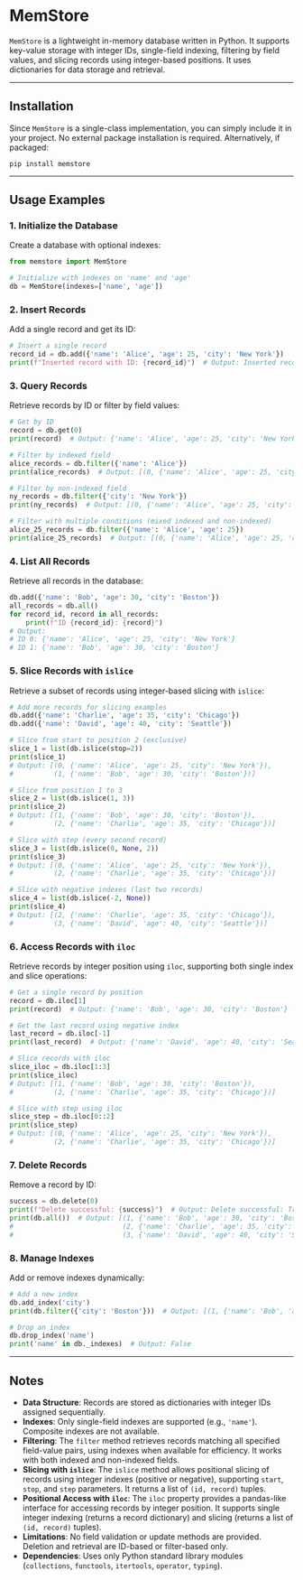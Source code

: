 # MemStore

`MemStore` is a lightweight in-memory database written in Python. It supports key-value storage with integer IDs,
single-field indexing, filtering by field values, and slicing records using integer-based positions. It uses
dictionaries for data storage and retrieval.

---

## Installation

Since `MemStore` is a single-class implementation, you can simply include it in your project. No external package
installation is required. Alternatively, if packaged:

```shell
pip install memstore
```

---

## Usage Examples

### 1. Initialize the Database

Create a database with optional indexes:

```python
from memstore import MemStore

# Initialize with indexes on 'name' and 'age'
db = MemStore(indexes=['name', 'age'])
```

### 2. Insert Records

Add a single record and get its ID:

```python
# Insert a single record
record_id = db.add({'name': 'Alice', 'age': 25, 'city': 'New York'})
print(f"Inserted record with ID: {record_id}")  # Output: Inserted record with ID: 0
```

### 3. Query Records

Retrieve records by ID or filter by field values:

```python
# Get by ID
record = db.get(0)
print(record)  # Output: {'name': 'Alice', 'age': 25, 'city': 'New York'}

# Filter by indexed field
alice_records = db.filter({'name': 'Alice'})
print(alice_records)  # Output: [(0, {'name': 'Alice', 'age': 25, 'city': 'New York'})]

# Filter by non-indexed field
ny_records = db.filter({'city': 'New York'})
print(ny_records)  # Output: [(0, {'name': 'Alice', 'age': 25, 'city': 'New York'})]

# Filter with multiple conditions (mixed indexed and non-indexed)
alice_25_records = db.filter({'name': 'Alice', 'age': 25})
print(alice_25_records)  # Output: [(0, {'name': 'Alice', 'age': 25, 'city': 'New York'})]
```

### 4. List All Records

Retrieve all records in the database:

```python
db.add({'name': 'Bob', 'age': 30, 'city': 'Boston'})
all_records = db.all()
for record_id, record in all_records:
    print(f"ID {record_id}: {record}")
# Output:
# ID 0: {'name': 'Alice', 'age': 25, 'city': 'New York'}
# ID 1: {'name': 'Bob', 'age': 30, 'city': 'Boston'}
```

### 5. Slice Records with `islice`

Retrieve a subset of records using integer-based slicing with `islice`:

```python
# Add more records for slicing examples
db.add({'name': 'Charlie', 'age': 35, 'city': 'Chicago'})
db.add({'name': 'David', 'age': 40, 'city': 'Seattle'})

# Slice from start to position 2 (exclusive)
slice_1 = list(db.islice(stop=2))
print(slice_1)
# Output: [(0, {'name': 'Alice', 'age': 25, 'city': 'New York'}),
#          (1, {'name': 'Bob', 'age': 30, 'city': 'Boston'})]

# Slice from position 1 to 3
slice_2 = list(db.islice(1, 3))
print(slice_2)
# Output: [(1, {'name': 'Bob', 'age': 30, 'city': 'Boston'}),
#          (2, {'name': 'Charlie', 'age': 35, 'city': 'Chicago'})]

# Slice with step (every second record)
slice_3 = list(db.islice(0, None, 2))
print(slice_3)
# Output: [(0, {'name': 'Alice', 'age': 25, 'city': 'New York'}),
#          (2, {'name': 'Charlie', 'age': 35, 'city': 'Chicago'})]

# Slice with negative indexes (last two records)
slice_4 = list(db.islice(-2, None))
print(slice_4)
# Output: [(2, {'name': 'Charlie', 'age': 35, 'city': 'Chicago'}),
#          (3, {'name': 'David', 'age': 40, 'city': 'Seattle'})]
```

### 6. Access Records with `iloc`

Retrieve records by integer position using `iloc`, supporting both single index and slice operations:

```python
# Get a single record by position
record = db.iloc[1]
print(record)  # Output: {'name': 'Bob', 'age': 30, 'city': 'Boston'}

# Get the last record using negative index
last_record = db.iloc[-1]
print(last_record)  # Output: {'name': 'David', 'age': 40, 'city': 'Seattle'}

# Slice records with iloc
slice_iloc = db.iloc[1:3]
print(slice_iloc)
# Output: [(1, {'name': 'Bob', 'age': 30, 'city': 'Boston'}),
#          (2, {'name': 'Charlie', 'age': 35, 'city': 'Chicago'})]

# Slice with step using iloc
slice_step = db.iloc[0::2]
print(slice_step)
# Output: [(0, {'name': 'Alice', 'age': 25, 'city': 'New York'}),
#          (2, {'name': 'Charlie', 'age': 35, 'city': 'Chicago'})]
```

### 7. Delete Records

Remove a record by ID:

```python
success = db.delete(0)
print(f"Delete successful: {success}")  # Output: Delete successful: True
print(db.all())  # Output: [(1, {'name': 'Bob', 'age': 30, 'city': 'Boston'}),
#                           (2, {'name': 'Charlie', 'age': 35, 'city': 'Chicago'}),
#                           (3, {'name': 'David', 'age': 40, 'city': 'Seattle'})]
```

### 8. Manage Indexes

Add or remove indexes dynamically:

```python
# Add a new index
db.add_index('city')
print(db.filter({'city': 'Boston'}))  # Output: [(1, {'name': 'Bob', 'age': 30, 'city': 'Boston'})]

# Drop an index
db.drop_index('name')
print('name' in db._indexes)  # Output: False
```

---

## Notes

- **Data Structure**: Records are stored as dictionaries with integer IDs assigned sequentially.
- **Indexes**: Only single-field indexes are supported (e.g., `'name'`). Composite indexes are not available.
- **Filtering**: The `filter` method retrieves records matching all specified field-value pairs, using indexes when
  available for efficiency. It works with both indexed and non-indexed fields.
- **Slicing with `islice`**: The `islice` method allows positional slicing of records using integer indexes (positive or
  negative), supporting `start`, `stop`, and `step` parameters. It returns a list of `(id, record)` tuples.
- **Positional Access with `iloc`**: The `iloc` property provides a pandas-like interface for accessing records by
  integer position. It supports single integer indexing (returns a record dictionary) and slicing (returns a list of
  `(id, record)` tuples).
- **Limitations**: No field validation or update methods are provided. Deletion and retrieval are ID-based or
  filter-based only.
- **Dependencies**: Uses only Python standard library modules (`collections`, `functools`, `itertools`, `operator`,
  `typing`).